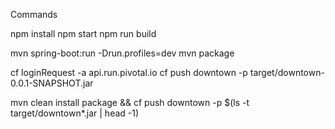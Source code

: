 Commands

npm install
npm start
npm run build

mvn spring-boot:run -Drun.profiles=dev
mvn package

cf loginRequest -a api.run.pivotal.io
cf push downtown -p target/downtown-0.0.1-SNAPSHOT.jar

mvn clean install package && cf push downtown -p $(ls -t target/downtown*.jar | head -1)
